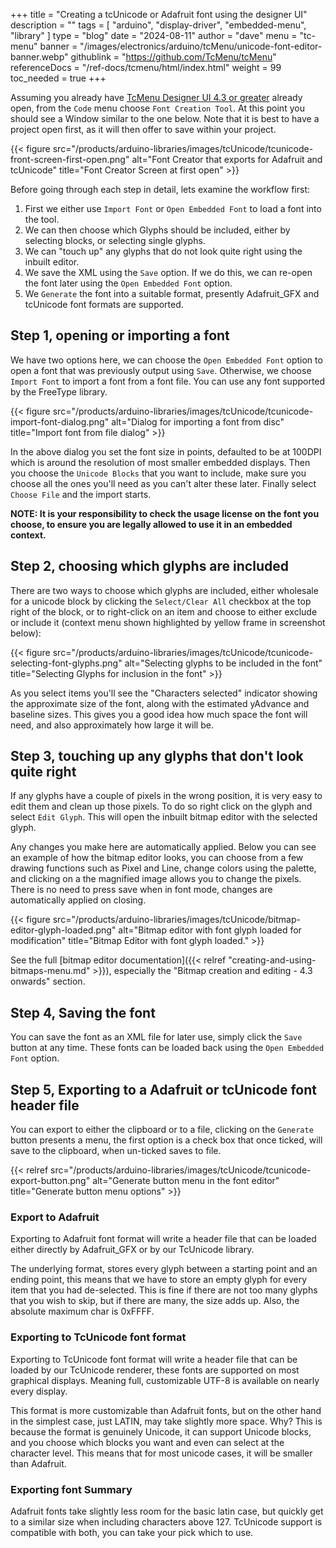 +++
title = "Creating a tcUnicode or Adafruit font using the designer UI"
description = ""
tags = [ "arduino", "display-driver", "embedded-menu", "library" ]
type = "blog"
date = "2024-08-11"
author =  "dave"
menu = "tc-menu"
banner = "/images/electronics/arduino/tcMenu/unicode-font-editor-banner.webp"
githublink = "https://github.com/TcMenu/tcMenu"
referenceDocs = "/ref-docs/tcmenu/html/index.html"
weight = 99
toc_needed = true
+++

Assuming you already have [TcMenu Designer UI 4.3 or greater](https://github.com/TcMenu/tcMenu/releases) already open, from the `Code` menu choose `Font Creation Tool`. At this point you should see a Window similar to the one below. Note that it is best to have a project open first, as it will then offer to save within your project.

{{< figure src="/products/arduino-libraries/images/tcUnicode/tcunicode-front-screen-first-open.png" alt="Font Creator that exports for Adafruit and tcUnicode" title="Font Creator Screen at first open" >}}

Before going through each step in detail, lets examine the workflow first:

1. First we either use `Import Font` or `Open Embedded Font` to load a font into the tool.
2. We can then choose which Glyphs should be included, either by selecting blocks, or selecting single glyphs.
3. We can "touch up" any glyphs that do not look quite right using the inbuilt editor.
4. We save the XML using the `Save` option. If we do this, we can re-open the font later using the `Open Embedded Font` option.
5. We `Generate` the font into a suitable format, presently Adafruit_GFX and tcUnicode font formats are supported. 

## Step 1, opening or importing a font

We have two options here, we can choose the `Open Embedded Font` option to open a font that was previously output using `Save`. Otherwise, we choose `Import Font` to import a font from a font file. You can use any font supported by the FreeType library.  

{{< figure src="/products/arduino-libraries/images/tcUnicode/tcunicode-import-font-dialog.png" alt="Dialog for importing a font from disc" title="Import font from file dialog" >}}

In the above dialog you set the font size in points, defaulted to be at 100DPI which is around the resolution of most smaller embedded displays. Then you choose the `Unicode Blocks` that you want to include, make sure you choose all the ones you'll need as you can't alter these later. Finally select `Choose File` and the import starts.

****NOTE: It is your responsibility to check the usage license on the font you choose, to ensure you are legally allowed to use it in an embedded context.****

## Step 2, choosing which glyphs are included

There are two ways to choose which glyphs are included, either wholesale for a unicode block by clicking the `Select/Clear All` checkbox at the top right of the block, or to right-click on an item and choose to either exclude or include it (context menu shown highlighted by yellow frame in screenshot below):

{{< figure src="/products/arduino-libraries/images/tcUnicode/tcunicode-selecting-font-glyphs.png" alt="Selecting glyphs to be included in the font" title="Selecting Glyphs for inclusion in the font" >}}

As you select items you'll see the "Characters selected" indicator showing the approximate size of the font, along with the estimated yAdvance and baseline sizes. This gives you a good idea how much space the font will need, and also approximately how large it will be. 

## Step 3, touching up any glyphs that don't look quite right

If any glyphs have a couple of pixels in the wrong position, it is very easy to edit them and clean up those pixels. To do so right click on the glyph and select `Edit Glyph`. This will open the inbuilt bitmap editor with the selected glyph. 

Any changes you make here are automatically applied. Below you can see an example of how the bitmap editor looks, you can choose from a few drawing functions such as Pixel and Line, change colors using the palette, and clicking on a the magnified image allows you to change the pixels. There is no need to press save when in font mode, changes are automatically applied on closing.

{{< figure src="/products/arduino-libraries/images/tcUnicode/bitmap-editor-glyph-loaded.png" alt="Bitmap editor with font glyph loaded for modification" title="Bitmap Editor with font glyph loaded." >}}

See the full [bitmap editor documentation]({{< relref "creating-and-using-bitmaps-menu.md" >}}), especially the "Bitmap creation and editing - 4.3 onwards" section.

## Step 4, Saving the font

You can save the font as an XML file for later use, simply click the `Save` button at any time. These fonts can be loaded back using the `Open Embedded Font` option.

## Step 5, Exporting to a Adafruit or tcUnicode font header file

You can export to either the clipboard or to a file, clicking on the `Generate` button presents a menu, the first option is a check box that once ticked, will save to the clipboard, when un-ticked saves to file.

{{< relref src="/products/arduino-libraries/images/tcUnicode/tcunicode-export-button.png" alt="Generate button menu in the font editor" title="Generate button menu options" >}} 

### Export to Adafruit

Exporting to Adafruit font format will write a header file that can be loaded either directly by Adafruit_GFX or by our TcUnicode library.

The underlying format, stores every glyph between a starting point and an ending point, this means that we have to store an empty glyph for every item that you had de-selected. This is fine if there are not too many glyphs that you wish to skip, but if there are many, the size adds up. Also, the absolute maximum char is 0xFFFF.

### Exporting to TcUnicode font format

Exporting to TcUnicode font format will write a header file that can be loaded by our TcUnicode renderer, these fonts are supported on most graphical displays. Meaning full, customizable UTF-8 is available on nearly every display.

This format is more customizable than Adafruit fonts, but on the other hand in the simplest case, just LATIN, may take slightly more space. Why? This is because the format is genuinely Unicode, it can support Unicode blocks, and you choose which blocks you want and even can select at the character level. This means that for most unicode cases, it will be smaller than Adafruit.

### Exporting font Summary

Adafruit fonts take slightly less room for the basic latin case, but quickly get to a similar size when including characters above 127. TcUnicode support is compatible with both, you can take your pick which to use.
